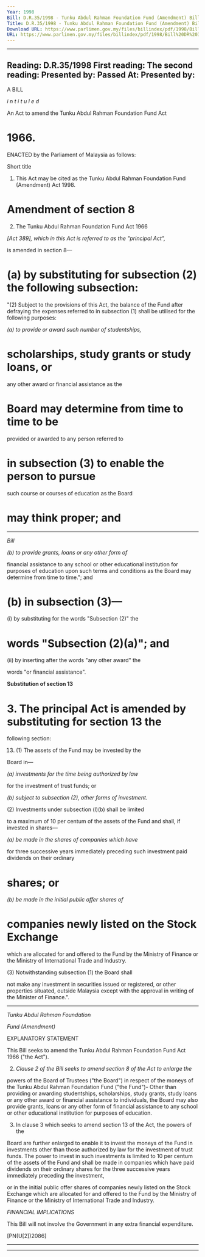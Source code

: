 ```yaml
---
Year: 1998
Bill: D.R.35/1998 - Tunku Abdul Rahman Foundation Fund (Amendment) Bill 1998 (Passed)
Title: D.R.35/1998 - Tunku Abdul Rahman Foundation Fund (Amendment) Bill 1998 (Passed)
Download URL: https://www.parlimen.gov.my/files/billindex/pdf/1998/Bill%20DR%2035.pdf
URL: https://www.parlimen.gov.my/files/billindex/pdf/1998/Bill%20DR%2035.pdf
---
```

---
Reading:
D.R.35/1998
First reading:
The second reading:
Presented by:
Passed At:
Presented by:
---

A BILL

_i n t i t u l e d_

An Act to amend the Tunku Abdul Rahman Foundation Fund Act

# 1966.

 ENACTED by the Parliament of Malaysia as follows:

 Short title
 1. This Act may be cited as the Tunku Abdul Rahman Foundation
Fund (Amendment) Act 1998.

# Amendment of section 8

 2. The Tunku Abdul Rahman Foundation Fund Act 1966

_[Act 389], which in this Act is referred to as the "principal Act",_

is amended in section 8—

# (a) by substituting for subsection (2) the following subsection:
 "(2) Subject to the provisions of this Act, the balance
 of the Fund after defraying the expenses referred to in
subsection (1) shall be utilised for the following purposes:

_(a) to provide or award such number of studentships,_

# scholarships, study grants or study loans, or
any other award or financial assistance as the

# Board may determine from time to time to be
provided or awarded to any person referred to
# in subsection (3) to enable the person to pursue

such course or courses of education as the Board

# may think proper; and


-----

_Bill_

_(b) to provide grants, loans or any other form of_

financial assistance to any school or other
educational institution for purposes of education
upon such terms and conditions as the Board
may determine from time to time."; and

# (b) in subsection (3)—

(i) by substituting for the words "Subsection (2)" the

# words "Subsection (2)(a)"; and

(ii) by inserting after the words "any other award" the

words "or financial assistance".

**Substitution of section 13**

# 3. The principal Act is amended by substituting for section 13 the
following section:

13. (1) The assets of the Fund may be invested by the

Board in—

_(a) investments for the time being authorized by law_

for the investment of trust funds; or

_(b) subject to subsection (2), other forms of investment._

(2) Investments under subsection (l)(b) shall be limited

to a maximum of 10 per centum of the assets of the Fund
and shall, if invested in shares—

_(a) be made in the shares of companies which have_

for three successive years immediately preceding
such investment paid dividends on their ordinary
# shares; or

_(b) be made in the initial public offer shares of_

# companies newly listed on the Stock Exchange
which are allocated for and offered to the Fund by
the Ministry of Finance or the Ministry of
International Trade and Industry.

(3) Notwithstanding subsection (1) the Board shall

not make any investment in securities issued or registered,
or other properties situated, outside Malaysia except with
the approval in writing of the Minister of Finance.".


-----

_Tunku Abdul Rahman Foundation_

_Fund (Amendment)_

EXPLANATORY STATEMENT

This Bill seeks to amend the Tunku Abdul Rahman Foundation Fund Act 1966
("the Act").

2. _Clause 2 of the Bill seeks to amend section 8 of the Act to enlarge the_

powers of the Board of Trustees ("the Board") in respect of the moneys of the
Tunku Abdul Rahman Foundation Fund ("the Fund")- Other than providing or
awarding studentships, scholarships, study grants, study loans or any other
award or financial assistance to individuals, the Board may also provide grants,
loans or any other form of financial assistance to any school or other educational
institution for purposes of education.

3. In clause 3 which seeks to amend section 13 of the Act, the powers of the

Board are further enlarged to enable it to invest the moneys of the Fund in
investments other than those authorized by law for the investment of trust funds.
The power to invest in such investments is limited to 10 per centum of the assets
of the Fund and shall be made in companies which have paid dividends on their
ordinary shares for the three successive years immediately preceding the investment,

or in the initial public offer shares of companies newly listed on the Stock
Exchange which are allocated for and offered to the Fund by the Ministry of
Finance or the Ministry of International Trade and Industry.

_FINANCIAL_ _IMPLICATIONS_

This Bill will not involve the Government in any extra financial expenditure.

[PN(U[2])2086]


-----

-----

